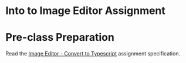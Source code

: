 # Into to Image Editor Assignment

# Pre-class Preparation

Read the [Image Editor - Convert to Typescript](../../image-editor/image-editor.md) assignment specification.